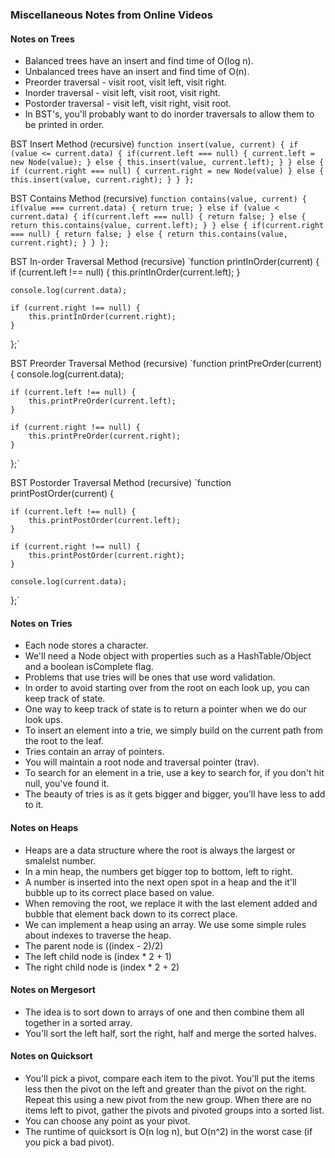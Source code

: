 ### Miscellaneous Notes from Online Videos 

#### Notes on Trees
* Balanced trees have an insert and find time of O(log n).
* Unbalanced trees have an insert and find time of O(n).
* Preorder traversal - visit root, visit left, visit right.
* Inorder traversal - visit left, visit root, visit right.
* Postorder traversal - visit left, visit right, visit root.
* In BST's, you'll probably want to do inorder traversals to allow them to be printed in order.

BST Insert Method (recursive)
`function insert(value, current) {
    if (value <= current.data) {
        if(current.left === null) {
            current.left = new Node(value);
        } else {
            this.insert(value, current.left);
        }
    } else {
        if (current.right === null) {
            current.right = new Node(value)
        } else {
            this.insert(value, current.right);
        }
    }
};`

BST Contains Method (recursive)
`function contains(value, current) {
    if(value === current.data) {
        return true;
    } else if (value < current.data) {
        if(current.left === null) {
            return false;
        } else {
            return this.contains(value, current.left);
        }
    } else {
        if(current.right === null) {
            return false;
        } else {
            return this.contains(value, current.right);
        }
    }
};`

BST In-order Traversal Method (recursive)
`function printInOrder(current) {
    if (current.left !== null) {
        this.printInOrder(current.left);
    }
    
    console.log(current.data);

    if (current.right !== null) {
        this.printInOrder(current.right);
    }
};`

BST Preorder Traversal Method (recursive)
`function printPreOrder(current) {
    console.log(current.data);
    
    if (current.left !== null) {
        this.printPreOrder(current.left);
    }

    if (current.right !== null) {
        this.printPreOrder(current.right);
    }
};`

BST Postorder Traversal Method (recursive)
`function printPostOrder(current) {
    
    if (current.left !== null) {
        this.printPostOrder(current.left);
    }

    if (current.right !== null) {
        this.printPostOrder(current.right);
    }

    console.log(current.data);
};`

#### Notes on Tries
* Each node stores a character.
* We'll need a Node object with properties such as a HashTable/Object and a boolean isComplete flag.
* Problems that use tries will be ones that use word validation.
* In order to avoid starting over from the root on each look up, you can keep track of state.
* One way to keep track of state is to return a pointer when we do our look ups.
* To insert an element into a trie, we simply build on the current path from the root to the leaf.
* Tries contain an array of pointers.
* You will maintain a root node and traversal pointer (trav).
* To search for an element in a trie, use a key to search for, if you don't hit null, you've found it.
* The beauty of tries is as it gets bigger and bigger, you'll have less to add to it.

#### Notes on Heaps
* Heaps are a data structure where the root is always the largest or smalelst number.
* In a min heap, the numbers get bigger top to bottom, left to right.
* A number is inserted into the next open spot in a heap and the it'll bubble up to its correct place based on value.
* When removing the root, we replace it with the last element added and bubble that element back down to its correct place.
* We can implement a heap using an array. We use some simple rules about indexes to traverse the heap.
* The parent node is ((index - 2)/2)
* The left child node is (index * 2 + 1)
* The right child node is (index * 2 + 2)

#### Notes on Mergesort
* The idea is to sort down to arrays of one and then combine them all together in a sorted array.
* You'll sort the left half, sort the right, half and merge the sorted halves.

#### Notes on Quicksort
* You'll pick a pivot, compare each item to the pivot. You'll put the items less then the pivot on the left and greater than the pivot on the right. Repeat this using a new pivot from the new group. When there are no items left to pivot, gather the pivots and pivoted groups into a sorted list.
* You can choose any point as your pivot.
* The runtime of quicksort is O(n log n), but O(n^2) in the worst case (if you pick a bad pivot).
